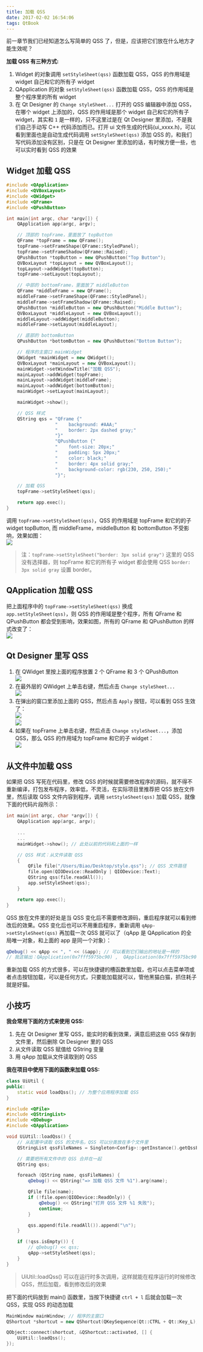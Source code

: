 ```yaml
---
title: 加载 QSS
date: 2017-02-02 16:54:06
tags: QtBook
---
```

前一章节我们已经知道怎么写简单的 QSS 了，但是，应该把它们放在什么地方才能生效呢？

**加载 QSS 有三种方式:**

1. Widget 的对象调用 `setStyleSheet(qss)` 函数加载 QSS，QSS 的作用域是 widget 自己和它的所有子 widget
2. QApplication 的对象 `setStyleSheet(qss)` 函数加载 QSS，QSS 的作用域是整个程序里的所有 widget
3. 在 Qt Designer 的 `Change styleSheet...` 打开的 QSS 编辑器中添加 QSS，在哪个 widget 上添加的，QSS 的作用域是那个 widget 自己和它的所有子 widget，其实和 `1` 是一样的，只不这里过是在 Qt Designer 里添加，不是我们自己手动写 C++ 代码添加而已。打开 ui 文件生成的代码(ui_xxxx.h)，可以看到里面也是自动生成代码调用 `setStyleSheet(qss)` 添加 QSS 的，和我们写代码添加没有区别，只是在 Qt Designer 里添加的话，有时候方便一些，也可以实时看到 QSS 的效果
<!--more-->

## Widget 加载 QSS

```cpp
#include <QApplication>
#include <QVBoxLayout>
#include <QWidget>
#include <QFrame>
#include <QPushButton>

int main(int argc, char *argv[]) {
    QApplication app(argc, argv);

    // 顶部的 topFrame，里面放了 topButton
    QFrame *topFrame = new QFrame();
    topFrame->setFrameShape(QFrame::StyledPanel);
    topFrame->setFrameShadow(QFrame::Raised);
    QPushButton *topButton = new QPushButton("Top Button");
    QVBoxLayout *topLayout = new QVBoxLayout();
    topLayout->addWidget(topButton);
    topFrame->setLayout(topLayout);

    // 中部的 bottomFrame，里面放了 middleButton
    QFrame *middleFrame = new QFrame();
    middleFrame->setFrameShape(QFrame::StyledPanel);
    middleFrame->setFrameShadow(QFrame::Raised);
    QPushButton *middleButton = new QPushButton("Middle Button");
    QVBoxLayout *middleLayout = new QVBoxLayout();
    middleLayout->addWidget(middleButton);
    middleFrame->setLayout(middleLayout);

    // 底部的 bottomButton
    QPushButton *bottomButton = new QPushButton("Bottom Button");

    // 程序的主窗口 mainWidget
    QWidget *mainWidget = new QWidget();
    QVBoxLayout *mainLayout = new QVBoxLayout();
    mainWidget->setWindowTitle("加载 QSS");
    mainLayout->addWidget(topFrame);
    mainLayout->addWidget(middleFrame);
    mainLayout->addWidget(bottomButton);
    mainWidget->setLayout(mainLayout);

    mainWidget->show();

    // QSS 样式
    QString qss = "QFrame {"
                  "    background: #AAA;"
                  "    border: 2px dashed gray;"
                  "}"
                  "QPushButton {"
                  "    font-size: 20px;"
                  "    padding: 5px 20px;"
                  "    color: black;"
                  "    border: 4px solid gray;"
                  "    background-color: rgb(230, 250, 250);"
                  "}";

    // 加载 QSS
    topFrame->setStyleSheet(qss);

    return app.exec();
}
```

调用 `topFrame->setStyleSheet(qss)`，QSS 的作用域是 topFrame 和它的的子 widget topButton, 而 middleFrame，middleButton 和 bottomButton 不受影响，效果如图：  
![](/img/qtbook/qss/QSS-Load-Widget.png)

> 注：`topFrame->setStyleSheet("border: 3px solid gray")` 这里的 QSS 没有选择器，则 topFrame 和它的所有子 widget 都会使用 QSS `border: 3px solid gray` 设置 border。

## QApplication 加载 QSS
把上面程序中的 `topFrame->setStyleSheet(qss)` 换成 `app.setStyleSheet(qss)`，则 QSS 的作用域是整个程序，所有 QFrame 和 QPushButton 都会受到影响，效果如图，所有的 QFrame 和 QPushButton 的样式改变了：  
![](/img/qtbook/qss/QSS-Load-Application.png)

## Qt Designer 里写 QSS
1. 在 QWidget 里按上面的程序放置 2 个 QFrame 和 3 个 QPushButton  
![](/img/qtbook/qss/QSS-Load-Designer-1.png)
2. 在最外层的 QWidget 上单击右键，然后点击 `Change styleSheet...`  
![](/img/qtbook/qss/QSS-Load-Designer-2.png)
3. 在弹出的窗口里添加上面的 QSS，然后点击 `Apply` 按钮，可以看到 QSS 生效了：  
![](/img/qtbook/qss/QSS-Load-Designer-3.png)  
![](/img/qtbook/qss/QSS-Load-Designer-4.png)
4. 如果在 topFrame 上单击右键，然后点击 `Change styleSheet...`，添加 QSS，那么 QSS 的作用域为 topFrame 和它的子 widget：  
![](/img/qtbook/qss/QSS-Load-Designer-5.png)

## 从文件中加载 QSS
如果把 QSS 写死在代码里，修改 QSS 的时候就需要修改程序的源码，就不得不重新编译，打包发布程序，效率低，不灵活，在实际项目里推荐把 QSS 放在文件里，然后读取 QSS 文件内容到程序，调用 `setStyleSheet(qss)` 加载 QSS，就像下面的代码片段所示：

```cpp
int main(int argc, char *argv[]) {
    QApplication app(argc, argv);
    
    ...
    ...
    mainWidget->show(); // 此处以前的代码和上面的一样

    // QSS 样式：从文件读取 QSS
    {
        QFile file("/Users/Biao/Desktop/style.qss"); // QSS 文件路径
        file.open(QIODevice::ReadOnly | QIODevice::Text);
        QString qss(file.readAll());
        app.setStyleSheet(qss);
    }

    return app.exec();
}
```

QSS 放在文件里的好处是当 QSS 变化后不需要修改源码，重启程序就可以看到修改后的效果。QSS 变化后也可以不用重启程序，重新调用 `qApp->setStyleSheet(qss)` 再加载一次 QSS 就可以了（qApp 是 QApplication 的全局唯一对象，和上面的 app 是同一个对象）：

```cpp
qDebug() << qApp << ", " << (&app); // 可以看到它们输出的地址是一样的
// 我这输出：QApplication(0x7fff5975bc90) ,  QApplication(0x7fff5975bc90)
```

重新加载 QSS 的方式很多，可以在快捷键的槽函数里加载，也可以点击菜单项或者点击按钮加载，可以是任何方式，只要能加载就可以，管他黑猫白猫，抓住耗子就是好猫。

## 小技巧
**我会常用下面的方式来使用 QSS:**

1. 先在 Qt Designer 里写 QSS，能实时的看到效果，满意后把这些 QSS 保存到文件里，然后删除 Qt Designer 里的 QSS
2. 从文件读取 QSS 赋值给 QString 变量
3. 用 qApp 加载从文件读取到的 QSS

**我在项目中使用下面的函数来加载 QSS:**

```cpp
class UiUtil {
public:
    static void loadQss(); // 为整个应用程序加载 QSS
}
```
```cpp
#include <QFile>
#include <QStringList>
#include <QDebug>
#include <QApplication>

void UiUtil::loadQss() {
    // 从配置中读取 QSS 的文件名，QSS 可以分类放在多个文件里
    QStringList qssFileNames = Singleton<Config>::getInstance().getQssFiles();

    // 需要把所有文件中的 QSS 合并在一起
    QString qss;

    foreach (QString name, qssFileNames) {
        qDebug() << QString("=> 加载 QSS 文件 %1").arg(name);

        QFile file(name);
        if (!file.open(QIODevice::ReadOnly)) {
            qDebug() << QString("打开 QSS 文件 %1 失败");
            continue;
        }

        qss.append(file.readAll()).append("\n");
    }

    if (!qss.isEmpty()) {
        // qDebug() << qss;
        qApp->setStyleSheet(qss);
    }
}
```
> UiUtil::loadQss() 可以在运行时多次调用，这样就能在程序运行的时候修改 QSS，然后加载，看到修改后的效果

把下面的代码放到 main() 函数里，当按下快捷键 `ctrl + l` 后就会加载一次 QSS，实现 QSS 的动态加载

```cpp
MainWindow mainWindow; // 程序的主窗口
QShortcut *shortcut = new QShortcut(QKeySequence(Qt::CTRL + Qt::Key_L), &mainWindow);

QObject::connect(shortcut, &QShortcut::activated, [] {
    UiUtil::loadQss();
});
```


